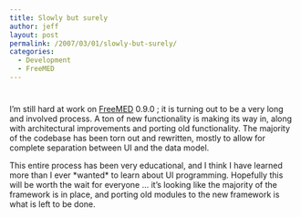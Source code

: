 ```yaml
---
title: Slowly but surely
author: jeff
layout: post
permalink: /2007/03/01/slowly-but-surely/
categories:
  - Development
  - FreeMED
---
```

# 

I’m still hard at work on [FreeMED][1] 0.9.0 ; it is turning out to be a very long and involved process. A ton of new functionality is making its way in, along with architectural improvements and porting old functionality. The majority of the codebase has been torn out and rewritten, mostly to allow for complete separation between UI and the data model.

 [1]: http://www.freemedsoftware.org/

This entire process has been very educational, and I think I have learned more than I ever \*wanted\* to learn about UI programming. Hopefully this will be worth the wait for everyone … it’s looking like the majority of the framework is in place, and porting old modules to the new framework is what is left to be done.